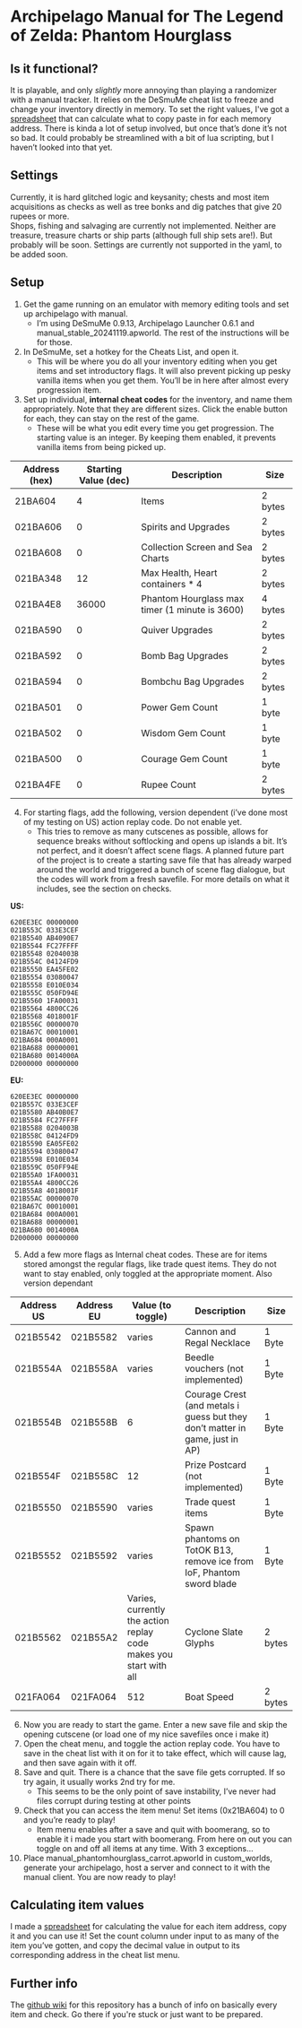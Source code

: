 # Archipelago Manual for The Legend of Zelda: Phantom Hourglass

## Is it functional?

It is playable, and only *slightly* more annoying than playing a randomizer with a manual tracker. It relies on the DeSmuMe cheat list to freeze and change your inventory directly in memory. To set the right values, I've got a [spreadsheet](https://docs.google.com/spreadsheets/d/1vmAcfJQFSD-9Eqkp-Lbiaa-RWCv5VpM21hLvvyDSgFg/edit?usp=sharing) that can calculate what to copy paste in for each memory address. There is kinda a lot of setup involved, but once that’s done it’s not so bad.  It could probably be streamlined with a bit of lua scripting, but I haven’t looked into that yet.

## Settings

Currently, it is hard glitched logic and keysanity; chests and most item acquisitions as checks as well as tree bonks and dig patches that give 20 rupees or more.  
Shops, fishing and salvaging are currently not implemented. Neither are treasure, treasure charts or ship parts (although full ship sets are!). But probably will be soon.
Settings are currently not supported in the yaml, to be added soon.

## Setup

1. Get the game running on an emulator with memory editing tools and set up archipelago with manual.
   - I’m using DeSmuMe 0.9.13, Archipelago Launcher 0.6.1 and manual_stable_20241119.apworld. The rest of the  instructions will be for those.
2. In DeSmuMe, set a hotkey for the Cheats List, and open it.
   - This will be where you do all your inventory editing when you get items and set introductory flags. It will also prevent picking up pesky vanilla items when you get them. You’ll be in here after almost every progression item.
3. Set up individual, **internal cheat codes** for the inventory, and name them appropriately. Note that they are different sizes. Click the enable button for each, they can stay on the rest of the game.
   - These will be what you edit every time you get progression. The starting value is an integer. By keeping them enabled, it prevents vanilla items from being picked up.

| **Address (hex)** | **Starting Value (dec)**     | **Description**                                | **Size** |
|-------------|------------------------------|------------------------------------------------|----------|
| 21BA604     | 4                            | Items                                          | 2 bytes  |
| 021BA606    | 0                            | Spirits and Upgrades                           | 2 bytes  |
| 021BA608    | 0                            | Collection Screen and Sea Charts               | 2 bytes  |
| 021BA348    | 12                           | Max Health, Heart containers * 4               | 2 bytes  |
| 021BA4E8    | 36000                        | Phantom Hourglass max timer (1 minute is 3600) | 4 bytes  |
| 021BA590    | 0                            | Quiver Upgrades                                | 2 bytes  |
| 021BA592    | 0                            | Bomb Bag Upgrades                              | 2 bytes  |
| 021BA594    | 0                            | Bombchu Bag Upgrades                           | 2 bytes  |
| 021BA501    | 0                            | Power Gem Count                                | 1 byte   |
| 021BA502    | 0                            | Wisdom Gem Count                               | 1 byte   |
| 021BA500    | 0                            | Courage Gem Count                              | 1 byte   |
| 021BA4FE    | 0                            | Rupee Count                                    | 2 bytes  |

4. For starting flags, add the following, version dependent (i’ve done most of my testing on US) action replay code. Do not enable yet.
    - This tries to remove as many cutscenes as possible, allows for sequence breaks without softlocking and opens up islands a bit. It’s not perfect, and it doesn’t affect scene flags. A planned future part of the project is to create a starting save file that has already warped around the world and triggered a bunch of scene flag dialogue, but the codes will work from a fresh savefile. For more details on what it includes, see the section on checks.

**US:**
```
620EE3EC 00000000
021B553C 033E3CEF
021B5540 AB4090E7
021B5544 FC27FFFF
021B5548 0204003B
021B554C 04124FD9
021B5550 EA45FE02
021B5554 03080047
021B5558 E010E034
021B555C 050FD94E
021B5560 1FA00031
021B5564 4800CC26
021B5568 4018001F
021B556C 00000070
021BA67C 00010001
021BA684 000A0001
021BA688 00000001
021BA680 0014000A
D2000000 00000000
```
**EU:**
```
620EE3EC 00000000
021B557C 033E3CEF
021B5580 AB40B0E7
021B5584 FC27FFFF
021B5588 0204003B
021B558C 04124FD9
021B5590 EA05FE02
021B5594 03080047
021B5598 E010E034
021B559C 050FF94E
021B55A0 1FA00031
021B55A4 4800CC26
021B55A8 4018001F
021B55AC 00000070
021BA67C 00010001
021BA684 000A0001
021BA688 00000001
021BA680 0014000A
D2000000 00000000
```
5. Add a few more flags as Internal cheat codes. These are for items stored amongst the regular flags, like trade quest items. They do not want to stay enabled, only toggled at the appropriate moment. Also version dependant

| **Address US** | **Address EU** | **Value (to toggle)**                                             | **Description**                                                              | **Size** |
|----------------|----------------|-------------------------------------------------------------------|------------------------------------------------------------------------------|----------|
| 021B5542       | 021B5582       | varies                                                            | Cannon and Regal Necklace                                                    | 1 Byte   |
| 021B554A       | 021B558A       | varies                                                            | Beedle vouchers (not implemented)                                            | 1 Byte   |
| 021B554B       | 021B558B       | 6                                                                 | Courage Crest (and metals i guess but they don’t matter in game, just in AP) | 1 Byte   |
| 021B554F       | 021B558C       | 12                                                                | Prize Postcard (not implemented)                                             | 1 Byte   |
| 021B5550       | 021B5590       | varies                                                            | Trade quest items                                                            | 1 Byte   |
| 021B5552       | 021B5592       | varies                                                            | Spawn phantoms on TotOK B13, remove ice from IoF, Phantom sword blade        | 1 Byte   |
| 021B5562       | 021B55A2       | Varies, currently the action replay code makes you start with all | Cyclone Slate Glyphs                                                         | 2 bytes  |
| 021FA064       | 021FA064       | 512                                                               | Boat Speed                                                                   | 2 bytes  |

6. Now you are ready to start the game. Enter a new save file and skip the opening cutscene (or load one of my nice savefiles once i make it)
7. Open the cheat menu, and toggle the action replay code. You have to save in the cheat list with it on for it to take effect, which will cause lag, and then save again with it off.
8. Save and quit. There is a chance that the save file gets corrupted. If so try again, it usually works 2nd try for me.
    - This seems to be the only point of save instability, I’ve never had files corrupt during testing at other points
9. Check that you can access the item menu! Set items (0x21BA604) to 0 and you’re ready to play!
    - Item menu enables after a save and quit with boomerang, so to enable it i made you start with boomerang. From here on out you can toggle on and off all items at any time. With 3 exceptions...
10. Place manual_phantomhourglass_carrot.apworld in custom_worlds, generate your archipelago, host a server and connect to it with the manual client. You are now ready to play!

## Calculating item values
I made a [spreadsheet](https://docs.google.com/spreadsheets/d/1vmAcfJQFSD-9Eqkp-Lbiaa-RWCv5VpM21hLvvyDSgFg/edit?usp=sharing) for calculating the value for each item address, copy it and you can use it! Set the count column under input to as many of the item you’ve gotten, and copy the decimal value in output to its corresponding address in the cheat list menu.

## Further info

The [github wiki](https://github.com/carrotinator/manual_phantomhourglass_carrot.wiki.git) for this repository has a bunch of info on basically every item and check. Go there if you're stuck or just want to be prepared.
